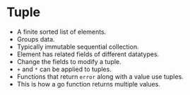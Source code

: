# Tuple

* A finite sorted list of elements.
* Groups data.
* Typically immutable sequential collection.
* Element has related fields of different datatypes. 
* Change the fields to modify a tuple. 
* `+` and `*` can be applied to tuples. 
* Functions that return `error` along with a value use tuples. 
* This is how a go function returns multiple values. 